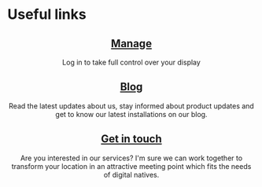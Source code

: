 # Useful links

<div class="row" align="center" width="100%">
<div class="col-md-4">

[Manage](https://my.flatturtle.com)
----------------------------------
Log in to take full control over your display
</div>
<div class="col-md-4">

[Blog](http://blog.flatturtle.com)
-------------------------------------------
Read the latest updates about us, stay informed about product updates and get to know our latest installations on our blog.

</div>
<div class="col-md-4">

[Get in touch](#contact)
-------------------------------------------
Are you interested in our services? I'm sure we can work together to transform your location in an attractive meeting point which fits the needs of digital natives.

</div>
</div>